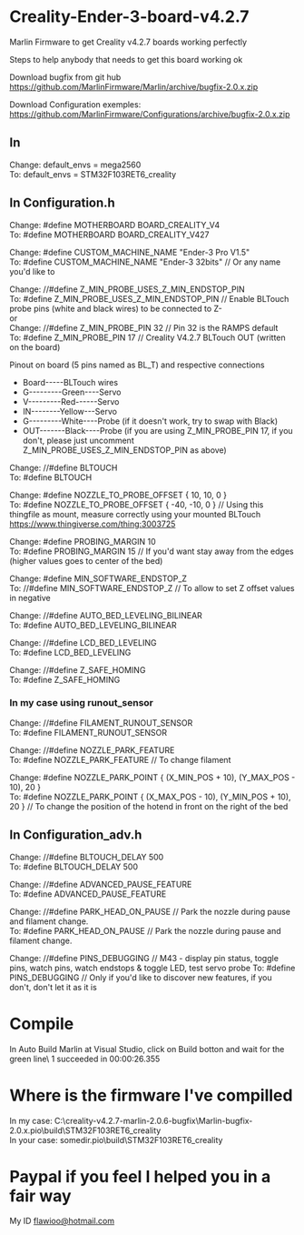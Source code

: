 # Creality-Ender-3-board-v4.2.7
Marlin Firmware to get Creality v4.2.7 boards working perfectly

Steps to help anybody that needs to get this board working ok

Download bugfix from git hub https://github.com/MarlinFirmware/Marlin/archive/bugfix-2.0.x.zip

Download Configuration exemples: https://github.com/MarlinFirmware/Configurations/archive/bugfix-2.0.x.zip

## In 
Change:   default_envs = mega2560\
To:       default_envs = STM32F103RET6_creality

## In Configuration.h

Change:   #define MOTHERBOARD BOARD_CREALITY_V4\
To:       #define MOTHERBOARD BOARD_CREALITY_V427

Change:   #define CUSTOM_MACHINE_NAME "Ender-3 Pro V1.5"\
To:       #define CUSTOM_MACHINE_NAME "Ender-3 32bits" // Or any name you'd like to

Change:   //#define Z_MIN_PROBE_USES_Z_MIN_ENDSTOP_PIN\
To:       #define Z_MIN_PROBE_USES_Z_MIN_ENDSTOP_PIN // Enable BLTouch probe pins (white and black wires) to be connected to Z-\
or\
Change:   //#define Z_MIN_PROBE_PIN 32 // Pin 32 is the RAMPS default\
To:       #define Z_MIN_PROBE_PIN 17   // Creality V4.2.7 BLTouch OUT (written on the board)

Pinout on board (5 pins named as BL_T) and respective connections 
*   Board-----BLTouch wires
*   G---------Green----Servo
*   V---------Red------Servo
*   IN--------Yellow---Servo
*   G---------White----Probe (if it doesn't work, try to swap with Black)
*   OUT-------Black----Probe (if you are using Z_MIN_PROBE_PIN 17, if you don't, please just uncomment Z_MIN_PROBE_USES_Z_MIN_ENDSTOP_PIN as above)

Change:   //#define BLTOUCH\
To:       #define BLTOUCH

Change:   #define NOZZLE_TO_PROBE_OFFSET { 10, 10, 0 }\
To:       #define NOZZLE_TO_PROBE_OFFSET { -40, -10, 0 } // Using this thingfile as mount, measure correctly using your mounted BLTouch https://www.thingiverse.com/thing:3003725

Change:   #define PROBING_MARGIN 10\
To:       #define PROBING_MARGIN 15 // If you'd want stay away from the edges (higher values goes to center of the bed)

Change:   #define MIN_SOFTWARE_ENDSTOP_Z\
To:       //#define MIN_SOFTWARE_ENDSTOP_Z // To allow to set Z offset values in negative

Change:   //#define AUTO_BED_LEVELING_BILINEAR\
To:       #define AUTO_BED_LEVELING_BILINEAR

Change:   //#define LCD_BED_LEVELING\
To:       #define LCD_BED_LEVELING

Change: //#define Z_SAFE_HOMING\
To:     #define Z_SAFE_HOMING

### In my case using runout_sensor

Change:   //#define FILAMENT_RUNOUT_SENSOR\
To:       #define FILAMENT_RUNOUT_SENSOR

Change:   //#define NOZZLE_PARK_FEATURE\
To:       #define NOZZLE_PARK_FEATURE // To change filament

Change:   #define NOZZLE_PARK_POINT { (X_MIN_POS + 10), (Y_MAX_POS - 10), 20 }\
To:       #define NOZZLE_PARK_POINT { (X_MAX_POS - 10), (Y_MIN_POS + 10), 20 } // To change the position of the hotend in front on the right of the bed

## In Configuration_adv.h

Change:   //#define BLTOUCH_DELAY 500\
To:       #define BLTOUCH_DELAY 500

Change:   //#define ADVANCED_PAUSE_FEATURE\
To:       #define ADVANCED_PAUSE_FEATURE

Change:   //#define PARK_HEAD_ON_PAUSE  // Park the nozzle during pause and filament change.\
To:       #define PARK_HEAD_ON_PAUSE    // Park the nozzle during pause and filament change.

Change:   //#define PINS_DEBUGGING // M43 - display pin status, toggle pins, watch pins, watch endstops & toggle LED, test servo probe
To:       #define PINS_DEBUGGING   // Only if you'd like to discover new features, if you don't, don't let it as it is

# Compile

In Auto Build Marlin at Visual Studio, click on Build botton and wait for the green line\\
1 succeeded in 00:00:26.355

# Where is the firmware I've compilled
In my case: C:\creality-v4.2.7-marlin-2.0.6-bugfix\Marlin-bugfix-2.0.x\.pio\build\STM32F103RET6_creality\
In your case: somedir\.pio\build\STM32F103RET6_creality

# Paypal if you feel I helped you in a fair way
My ID flawioo@hotmail.com

